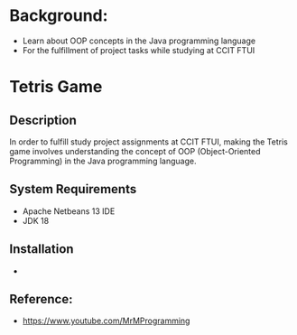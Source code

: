 # Background:
- Learn about OOP concepts in the Java programming language
- For the fulfillment of project tasks while studying at CCIT FTUI

# Tetris Game


## Description
In order to fulfill study project assignments at CCIT FTUI, making the Tetris game involves understanding the concept of OOP (Object-Oriented Programming) in the Java programming language.

## System Requirements
- Apache Netbeans 13 IDE
- JDK 18

## Installation
- 

## Reference:
- https://www.youtube.com/MrMProgramming
